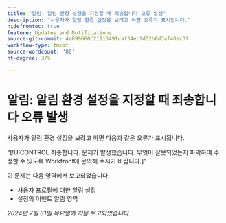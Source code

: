 ```yaml
---
title: "알림: 알림 환경 설정을 지정할 때 죄송합니다 오류 발생"
description: "사용자가 알림 환경 설정을 보려고 하면 오류가 표시됩니다."
hidefromtoc: true
feature: Updates and Notifications
source-git-commit: 4e899660c21113491caf34ecfd52b6d3af48ec3f
workflow-type: tm+mt
source-wordcount: '80'
ht-degree: 37%

---
```



# 알림: 알림 환경 설정을 지정할 때 죄송합니다 오류 발생

사용자가 알림 환경 설정을 보려고 하면 다음과 같은 오류가 표시됩니다.

“[!UICONTROL 죄송합니다. 문제가 발생했습니다. 무엇이 잘못되었는지 파악하여 수정할 수 있도록 Workfront에 문의해 주시기 바랍니다.]”

이 문제는 다음 영역에서 보고되었습니다.

* 사용자 프로필에 대한 알림 설정
* 설정의 이벤트 알림 영역

_2024년 7월 31일 목요일에 처음 보고되었습니다._
